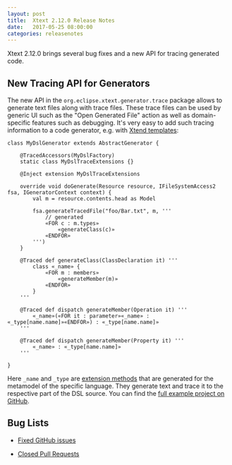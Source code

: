```yaml
---
layout: post
title:  Xtext 2.12.0 Release Notes
date:   2017-05-25 08:00:00
categories: releasenotes
---
```


Xtext 2.12.0 brings several bug fixes and a new API for tracing generated code.

## New Tracing API for Generators

The new API in the `org.eclipse.xtext.generator.trace` package allows to generate text files along with trace files. These trace files can be used by generic UI such as the "Open Generated File" action as well as domain-specific features such as debugging. It's very easy to add such tracing information to a code generator, e.g. with [Xtend templates](https://www.eclipse.dev/Xtext/xtend/documentation/203_xtend_expressions.html#templates):

```xtend
class MyDslGenerator extends AbstractGenerator {
	
	@TracedAccessors(MyDslFactory)
	static class MyDslTraceExtensions {}
	
	@Inject extension MyDslTraceExtensions

	override void doGenerate(Resource resource, IFileSystemAccess2 fsa, IGeneratorContext context) {
		val m = resource.contents.head as Model
		
		fsa.generateTracedFile("foo/Bar.txt", m, '''
			// generated
			«FOR c : m.types»
				«generateClass(c)»
			«ENDFOR»
		''')
	}
	
	@Traced def generateClass(ClassDeclaration it) '''
		class «_name» {
			«FOR m : members»
				«generateMember(m)»
			«ENDFOR»
		}
	'''
	
	@Traced def dispatch generateMember(Operation it) '''
		«_name»(«FOR it : parameter»«_name» : «_type[name.name]»«ENDFOR») : «_type[name.name]»
	'''
	
	@Traced def dispatch generateMember(Property it) '''
		«_name» : «_type[name.name]»
	'''
	
}
```

Here `_name` and `_type` are [extension methods](https://www.eclipse.dev/Xtext/xtend/documentation/202_xtend_classes_members.html#extension-methods) that are generated for the metamodel of the specific language. They generate text and trace it to the respective part of the DSL source. You can find the [full example project on GitHub](https://github.com/TypeFox/tracing_codegen).

## Bug Lists

- [Fixed GitHub issues](https://github.com/search?utf8=%E2%9C%93&q=is%3Aissue+milestone%3ARelease_2.12+is%3Aclosed+repo%3Aeclipse%2Fxtext+repo%3Aeclipse%2Fxtext-core+repo%3Aeclipse%2Fxtext-lib+repo%3Aeclipse%2Fxtext-extras+repo%3Aeclipse%2Fxtext-eclipse+repo%3Aeclipse%2Fxtext-idea+repo%3Aeclipse%2Fxtext-web+repo%3Aeclipse%2Fxtext-maven+repo%3Aeclipse%2Fxtext-xtend&type=Issues&ref=searchresults)

- [Closed Pull Requests](https://github.com/search?utf8=%E2%9C%93&q=is%3Apr+milestone%3ARelease_2.12+is%3Aclosed+repo%3Aeclipse%2Fxtext+repo%3Aeclipse%2Fxtext-core+repo%3Aeclipse%2Fxtext-lib+repo%3Aeclipse%2Fxtext-extras+repo%3Aeclipse%2Fxtext-eclipse+repo%3Aeclipse%2Fxtext-idea+repo%3Aeclipse%2Fxtext-web+repo%3Aeclipse%2Fxtext-maven+repo%3Aeclipse%2Fxtext-xtend&type=Issues&ref=searchresults)
